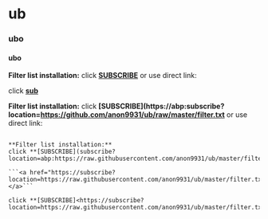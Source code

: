 # ub 
<h3> ubo</h3>
<h4> ubo</h4>

**Filter list installation:**
click **[SUBSCRIBE](https://subscribe?location=https://raw.githubusercontent.com/anon9931/ub/master/filters.txt&title=Filters%20by%20anon9931)** or use direct link:<br>


click **[sub](abp:subscribe?location=https://github.com/anon9931/ub/raw/master/filter.txt)**

**Filter list installation:**
click **[SUBSCRIBE](https://abp:subscribe?location=https://github.com/anon9931/ub/raw/master/filter.txt** or use direct link:<br>

```click **[sub](abp:subscribe?location=https://github.com/anon9931/ub/raw/master/filter.txt)**

**Filter list installation:**
click **[SUBSCRIBE](subscribe?location=abp:https://raw.githubusercontent.com/anon9931/ub/master/filter.txt&title=Filters%20by%20anon9931)**

```<a href="https://subscribe?location=https://raw.githubusercontent.com/anon9931/ub/master/filter.txt&title=Filters%20by%20anon9931"> </a>```

click **[SUBSCRIBE]<https://subscribe?location=https://raw.githubusercontent.com/anon9931/ub/master/filter.txt&title=Filters%20by%20anon9931>**```


